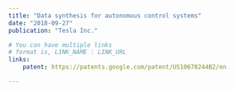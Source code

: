 ```yaml
---
title: "Data synthesis for autonomous control systems"
date: "2018-09-27"
publication: "Tesla Inc."

# You can have multiple links
# format is, LINK_NAME : LINK_URL
links:
    patent: https://patents.google.com/patent/US10678244B2/en

---
```



